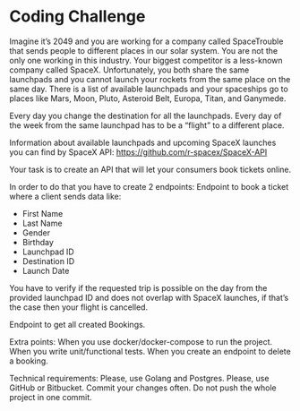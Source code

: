 # Coding Challenge

Imagine it’s 2049 and you are working for a company called SpaceTrouble that sends people to different places in our solar system.
You are not the only one working in this industry.
Your biggest competitor is a less-known company called SpaceX.
Unfortunately, you both share the same launchpads and you cannot launch your rockets from the same place on the same day.
There is a list of available launchpads and your spaceships go to places like Mars, Moon, Pluto, Asteroid Belt, Europa, Titan, and Ganymede.

Every day you change the destination for all the launchpads.
Every day of the week from the same launchpad has to be a “flight” to a different place.

Information about available launchpads and upcoming SpaceX launches you can find by SpaceX API: https://github.com/r-spacex/SpaceX-API

Your task is to create an API that will let your consumers book tickets online.

In order to do that you have to create 2 endpoints:
Endpoint to book a ticket where a client sends data like:

- First Name
- Last Name
- Gender
- Birthday
- Launchpad ID
- Destination ID
- Launch Date

You have to verify if the requested trip is possible on the day from the provided launchpad ID and does not overlap with SpaceX launches, if that’s the case then your flight is cancelled.

Endpoint to get all created Bookings.

Extra points:
When you use docker/docker-compose to run the project.
When you write unit/functional tests.
When you create an endpoint to delete a booking.

Technical requirements:
Please, use Golang and Postgres.
Please, use GitHub or Bitbucket.
Commit your changes often. Do not push the whole project in one commit.
